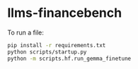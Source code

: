 # llms-financebench

To run a file:
```bash
pip install -r requirements.txt
python scripts/startup.py
python -m scripts.hf.run_gemma_finetune
```
